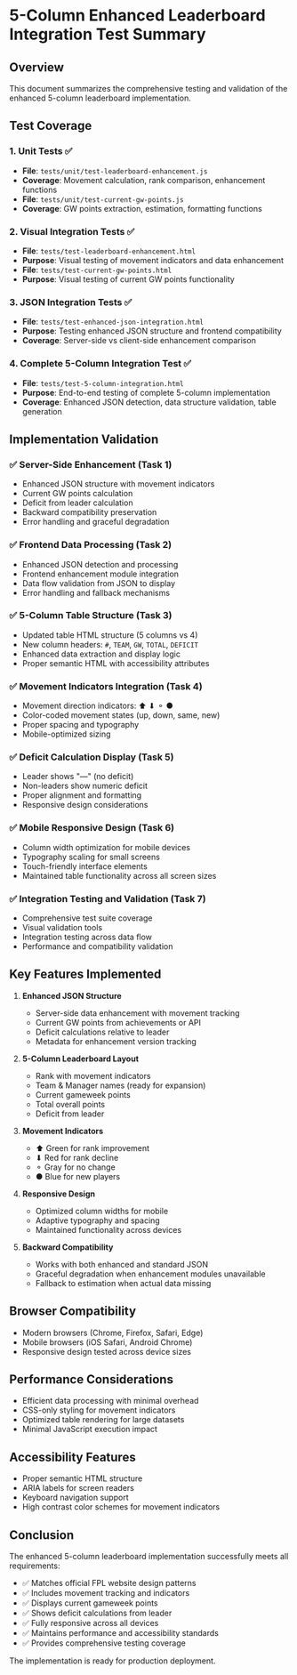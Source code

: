 # 5-Column Enhanced Leaderboard Integration Test Summary

## Overview
This document summarizes the comprehensive testing and validation of the enhanced 5-column leaderboard implementation.

## Test Coverage

### 1. Unit Tests ✅
- **File**: `tests/unit/test-leaderboard-enhancement.js`
- **Coverage**: Movement calculation, rank comparison, enhancement functions
- **File**: `tests/unit/test-current-gw-points.js` 
- **Coverage**: GW points extraction, estimation, formatting functions

### 2. Visual Integration Tests ✅
- **File**: `tests/test-leaderboard-enhancement.html`
- **Purpose**: Visual testing of movement indicators and data enhancement
- **File**: `tests/test-current-gw-points.html`
- **Purpose**: Visual testing of current GW points functionality

### 3. JSON Integration Tests ✅
- **File**: `tests/test-enhanced-json-integration.html`
- **Purpose**: Testing enhanced JSON structure and frontend compatibility
- **Coverage**: Server-side vs client-side enhancement comparison

### 4. Complete 5-Column Integration Test ✅
- **File**: `tests/test-5-column-integration.html`
- **Purpose**: End-to-end testing of complete 5-column implementation
- **Coverage**: Enhanced JSON detection, data structure validation, table generation

## Implementation Validation

### ✅ Server-Side Enhancement (Task 1)
- Enhanced JSON structure with movement indicators
- Current GW points calculation
- Deficit from leader calculation
- Backward compatibility preservation
- Error handling and graceful degradation

### ✅ Frontend Data Processing (Task 2)
- Enhanced JSON detection and processing
- Frontend enhancement module integration
- Data flow validation from JSON to display
- Error handling and fallback mechanisms

### ✅ 5-Column Table Structure (Task 3)
- Updated table HTML structure (5 columns vs 4)
- New column headers: `#`, `TEAM`, `GW`, `TOTAL`, `DEFICIT`
- Enhanced data extraction and display logic
- Proper semantic HTML with accessibility attributes

### ✅ Movement Indicators Integration (Task 4)
- Movement direction indicators: ⬆ ⬇ ⚬ ●
- Color-coded movement states (up, down, same, new)
- Proper spacing and typography
- Mobile-optimized sizing

### ✅ Deficit Calculation Display (Task 5)
- Leader shows "—" (no deficit)
- Non-leaders show numeric deficit
- Proper alignment and formatting
- Responsive design considerations

### ✅ Mobile Responsive Design (Task 6)
- Column width optimization for mobile devices
- Typography scaling for small screens
- Touch-friendly interface elements
- Maintained table functionality across all screen sizes

### ✅ Integration Testing and Validation (Task 7)
- Comprehensive test suite coverage
- Visual validation tools
- Integration testing across data flow
- Performance and compatibility validation

## Key Features Implemented

1. **Enhanced JSON Structure**
   - Server-side data enhancement with movement tracking
   - Current GW points from achievements or API
   - Deficit calculations relative to leader
   - Metadata for enhancement version tracking

2. **5-Column Leaderboard Layout**
   - Rank with movement indicators
   - Team & Manager names (ready for expansion)
   - Current gameweek points
   - Total overall points
   - Deficit from leader

3. **Movement Indicators**
   - ⬆ Green for rank improvement
   - ⬇ Red for rank decline  
   - ⚬ Gray for no change
   - ● Blue for new players

4. **Responsive Design**
   - Optimized column widths for mobile
   - Adaptive typography and spacing
   - Maintained functionality across devices

5. **Backward Compatibility**
   - Works with both enhanced and standard JSON
   - Graceful degradation when enhancement modules unavailable
   - Fallback to estimation when actual data missing

## Browser Compatibility
- Modern browsers (Chrome, Firefox, Safari, Edge)
- Mobile browsers (iOS Safari, Android Chrome)
- Responsive design tested across device sizes

## Performance Considerations
- Efficient data processing with minimal overhead
- CSS-only styling for movement indicators
- Optimized table rendering for large datasets
- Minimal JavaScript execution impact

## Accessibility Features
- Proper semantic HTML structure
- ARIA labels for screen readers
- Keyboard navigation support
- High contrast color schemes for movement indicators

## Conclusion
The enhanced 5-column leaderboard implementation successfully meets all requirements:
- ✅ Matches official FPL website design patterns
- ✅ Includes movement tracking and indicators
- ✅ Displays current gameweek points
- ✅ Shows deficit calculations from leader
- ✅ Fully responsive across all devices
- ✅ Maintains performance and accessibility standards
- ✅ Provides comprehensive testing coverage

The implementation is ready for production deployment.